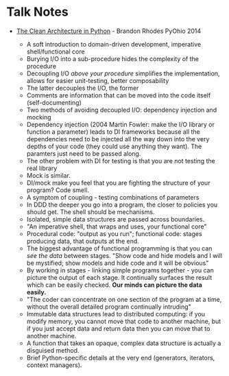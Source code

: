 # Talk Notes

* [The Clean Architecture in Python](https://www.youtube.com/watch?v=DJtef410XaM) - Brandon Rhodes PyOhio 2014

  * A soft introduction to domain-driven development, imperative shell/functional core
  * Burying I/O into a sub-procedure hides the complexity of the procedure
  * Decoupling I/O _above your procedure_ simplifies the implementation, allows for easier unit-testing, better composability
  * The latter decouples the I/O, the former
  * Comments are information that can be moved into the code itself \(self-documenting\)
  * Two methods of avoiding decoupled I/O: dependency injection and mocking
  * Dependency injection \(2004 Martin Fowler: make the I/O library or function a parameter\) leads to DI frameworks because all the dependencies need to be injected all the way down into the very depths of your code \(they could use anything they want\). The paramters just need to be passed along.
  * The other problem with DI for testing is that you are not testing the real library
  * Mock is similar.
  * DI/mock make you feel that you are fighting the structure of your program? Code smell.
  * A symptom of coupling - testing combinations of parameters
  * In DDD the deeper you go into a program, the closer to policies you should get. The shell should be mechanisms.
  * Isolated, simple data structures are passed across boundaries.
  * "An imperative shell, that wraps and uses, your functional core"
  * Procedural code: "output as you run"; functional code: stages producing data, that outputs at the end.
  * The biggest advantage of functional programming is that you can _see the data_ between stages. "Show code and hide models and I will be mystified; show models and hide code and it will be obvious"
  * By working in stages - linking simple programs together - you can picture the output of each stage. It continually surfaces the result which can be easily checked. **Our minds can picture the data easily.**
  * "The coder can concentrate on one section of the program at a time, without the overall detailed program continually intruding"
  * Immutable data structures lead to distributed computing: if you modify memory, you cannot move that code to another machine, but if you just accept data and return data then you can move that to another machine.
  * A function that takes an opaque, complex data structure is actually a disguised method.
  * Brief Python-specific details at the very end \(generators, iterators, context managers\).



